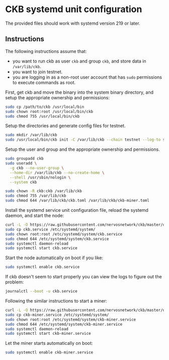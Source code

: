# CKB systemd unit configuration

The provided files should work with systemd version 219 or later.

## Instructions

The following instructions assume that:

* you want to run ckb as user `ckb` and group `ckb`, and store data in `/var/lib/ckb`.
* you want to join testnet.
* you are logging in as a non-root user account that has `sudo` permissions to execute commands as root.

First, get ckb and move the binary into the system binary directory, and setup the appropriate ownership and permissions:

```bash
sudo cp /path/to/ckb /usr/local/bin
sudo chown root:root /usr/local/bin/ckb
sudo chmod 755 /usr/local/bin/ckb
```

Setup the directories and generate config files for testnet.

```bash
sudo mkdir /var/lib/ckb
sudo /usr/local/bin/ckb init -C /var/lib/ckb --chain testnet --log-to stdout
```

Setup the user and group and the appropriate ownership and permissions.

```bash
sudo groupadd ckb
sudo useradd \
  -g ckb --no-user-group \
  --home-dir /var/lib/ckb --no-create-home \
  --shell /usr/sbin/nologin \
  --system ckb

sudo chown -R ckb:ckb /var/lib/ckb
sudo chmod 755 /var/lib/ckb
sudo chmod 644 /var/lib/ckb/ckb.toml /var/lib/ckb/ckb-miner.toml
```

Install the systemd service unit configuration file, reload the systemd daemon,
and start the node:

```bash
curl -L -O https://raw.githubusercontent.com/nervosnetwork/ckb/master/devtools/init/linux-systemd/ckb.service
sudo cp ckb.service /etc/systemd/system/
sudo chown root:root /etc/systemd/system/ckb.service
sudo chmod 644 /etc/systemd/system/ckb.service
sudo systemctl daemon-reload
sudo systemctl start ckb.service
```

Start the node automatically on boot if you like:

```bash
sudo systemctl enable ckb.service
```

If ckb doesn't seem to start properly you can view the logs to figure out the problem:

```bash
journalctl --boot -u ckb.service
```

Following the similar instructions to start a miner:

```bash
curl -L -O https://raw.githubusercontent.com/nervosnetwork/ckb/master/devtools/init/linux-systemd/ckb-miner.service
sudo cp ckb-miner.service /etc/systemd/system/
sudo chown root:root /etc/systemd/system/ckb-miner.service
sudo chmod 644 /etc/systemd/system/ckb-miner.service
sudo systemctl daemon-reload
sudo systemctl start ckb-miner.service
```

Let the miner starts automatically on boot:

```bash
sudo systemctl enable ckb-miner.service
```

